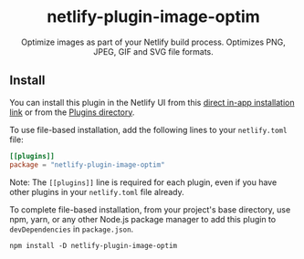 <h1 align="center">netlify-plugin-image-optim</h1>

<div align="center">

Optimize images as part of your Netlify build process. Optimizes PNG, JPEG, GIF and SVG file formats.

</div>

## Install

You can install this plugin in the Netlify UI from this [direct in-app installation link](https://app.netlify.com/plugins/netlify-plugin-image-optim/install) or from the [Plugins directory](https://app.netlify.com/plugins).

To use file-based installation, add the following lines to your `netlify.toml` file:

```toml
[[plugins]]
package = "netlify-plugin-image-optim"
```

Note: The `[[plugins]]` line is required for each plugin, even if you have other plugins in your `netlify.toml` file already.

To complete file-based installation, from your project's base directory, use npm, yarn, or any other Node.js package manager to add this plugin to `devDependencies` in `package.json`.

```
npm install -D netlify-plugin-image-optim
```
